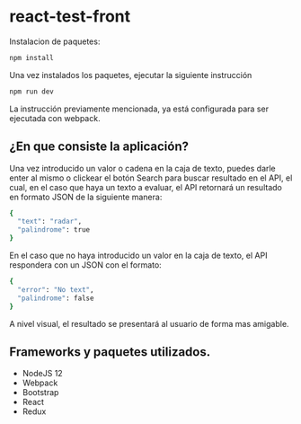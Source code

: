 
# react-test-front

Instalacion de paquetes: 

```bash
npm install
```

Una vez instalados los paquetes, ejecutar la siguiente instrucción
```bash
npm run dev
```

La instrucción previamente mencionada, ya está configurada para ser ejecutada con webpack.

## ¿En que consiste la aplicación?

Una vez introducido un valor o cadena en la caja de texto, puedes darle enter al mismo o clickear el botón Search para buscar resultado en el API, el cual, en el caso que haya un texto a evaluar, el API retornará un resultado en formato JSON de la siguiente manera: 
```bash
{
  "text": "radar",
  "palindrome": true
}
```

En el caso que no haya introducido un valor en la caja de texto, el API respondera con un JSON con el formato: 
```bash
{
  "error": "No text",
  "palindrome": false
}
```
A nivel visual, el resultado se presentará al usuario de forma mas amigable.

## Frameworks y paquetes utilizados.
- NodeJS 12
- Webpack
- Bootstrap
- React
- Redux
